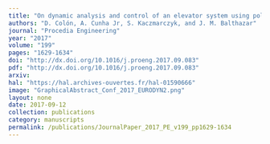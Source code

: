 ```yaml
---
title: "On dynamic analysis and control of an elevator system using polynomial chaos and Karhunen-Loève approaches"
authors: "D. Colón, A. Cunha Jr, S. Kaczmarczyk, and J. M. Balthazar"
journal: "Procedia Engineering"
year: "2017"
volume: "199"
pages: "1629-1634"
doi: "http://dx.doi.org/10.1016/j.proeng.2017.09.083"
pdf: "http://dx.doi.org/10.1016/j.proeng.2017.09.083"
arxiv: 
hal: "https://hal.archives-ouvertes.fr/hal-01590666"
image: "GraphicalAbstract_Conf_2017_EURODYN2.png"
layout: none
date: 2017-09-12
collection: publications
category: manuscripts
permalink: /publications/JournalPaper_2017_PE_v199_pp1629-1634
---
```

